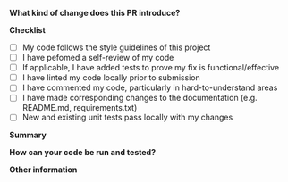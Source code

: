 <!-- Thanks for submitting a pull request! Please provide  information so we can quickly review your pull request. -->

**What kind of change does this PR introduce?**

<!-- E.g. a bugfix, feature, refactoring, etc… -->

**Checklist**
* [ ] My code follows the style guidelines of this project
* [ ] I have pefomed a self-review of my code
* [ ] If applicable, I have added tests to prove my fix is functional/effective
* [ ] I have linted my code locally prior to submission
* [ ] I have commented my code, particularly in hard-to-understand areas
* [ ] I have made corresponding changes to the documentation (e.g. README.md, requirements.txt)
* [ ] New and existing unit tests pass locally with my changes

**Summary**

<!-- Explain the **motivation** for making this change. What existing problem does the pull request solve? Try to link to an open issue. -->

**How can your code be run and tested?**

<!-- See the README.md for examples. -->


**Other information**